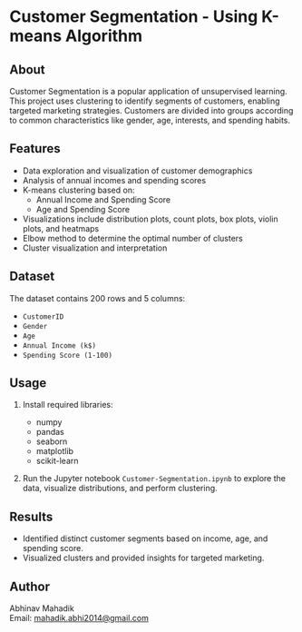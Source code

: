 # Customer Segmentation - Using K-means Algorithm

## About

Customer Segmentation is a popular application of unsupervised learning. This project uses clustering to identify segments of customers, enabling targeted marketing strategies. Customers are divided into groups according to common characteristics like gender, age, interests, and spending habits.

## Features

- Data exploration and visualization of customer demographics
- Analysis of annual incomes and spending scores
- K-means clustering based on:
  - Annual Income and Spending Score
  - Age and Spending Score
- Visualizations include distribution plots, count plots, box plots, violin plots, and heatmaps
- Elbow method to determine the optimal number of clusters
- Cluster visualization and interpretation

## Dataset

The dataset contains 200 rows and 5 columns:
- `CustomerID`
- `Gender`
- `Age`
- `Annual Income (k$)`
- `Spending Score (1-100)`

## Usage

1. Install required libraries: 
    - numpy
    - pandas
    - seaborn
    - matplotlib
    - scikit-learn

2. Run the Jupyter notebook `Customer-Segmentation.ipynb` to explore the data, visualize distributions, and perform clustering.

## Results

- Identified distinct customer segments based on income, age, and spending score.
- Visualized clusters and provided insights for targeted marketing.

## Author

Abhinav Mahadik  
Email: mahadik.abhi2014@gmail.com
